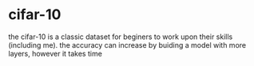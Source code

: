 # cifar-10
the cifar-10 is a classic dataset for beginers to work upon their skills (including me). the accuracy can increase by buiding a model with more layers, however it takes time
